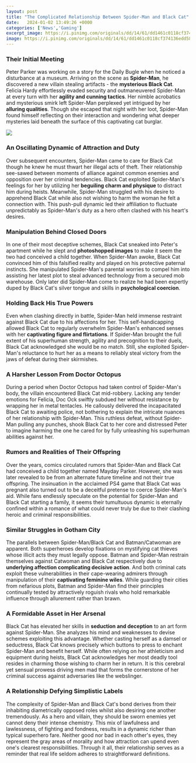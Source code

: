 ```yaml
---
layout: post
title: "The Complicated Relationship Between Spider-Man and Black Cat"
date:   2024-01-02 13:49:26 +0000
categories: ['News','Gaming']
excerpt_image: https://i.pinimg.com/originals/dd/14/61/dd1461c0118cf374136edd58c86426a0.jpg
image: https://i.pinimg.com/originals/dd/14/61/dd1461c0118cf374136edd58c86426a0.jpg
---
```


### Their Initial Meeting
Peter Parker was working on a story for the Daily Bugle when he noticed a disturbance at a museum. Arriving on the scene as **Spider-Man**, he discovered a new villain stealing artifacts - the **mysterious Black Cat**. Felicia Hardy effortlessly evaded security and outmaneuvered Spider-Man at every turn with her **agility and cunning tactics**. Her nimble acrobatics and mysterious smirk left Spider-Man perplexed yet intrigued by her **alluring qualities**. Though she escaped that night with her loot, Spider-Man found himself reflecting on their interaction and wondering what deeper mysteries laid beneath the surface of this captivating cat burglar. 

![](https://i.pinimg.com/originals/dd/14/61/dd1461c0118cf374136edd58c86426a0.jpg)
### An Oscillating Dynamic of Attraction and Duty
Over subsequent encounters, Spider-Man came to care for Black Cat though he knew he must thwart her illegal acts of theft. Their relationship see-sawed between moments of alliance against common enemies and opposition over her criminal tendencies. Black Cat exploited Spider-Man's feelings for her by utilizing her **beguiling charm and physique** to distract him during heists. Meanwhile, Spider-Man struggled with his desire to apprehend Black Cat while also not wishing to harm the woman he felt a connection with. This push-pull dynamic led their affiliation to fluctuate unpredictably as Spider-Man's duty as a hero often clashed with his heart's desires.
### Manipulation Behind Closed Doors
In one of their most deceptive schemes, Black Cat sneaked into Peter's apartment while he slept and **photoshopped images** to make it seem the two had conceived a child together. When Spider-Man awoke, Black Cat convinced him of this falsified reality and played on his protective paternal instincts. She manipulated Spider-Man's parental worries to compel him into assisting her latest plot to steal advanced technology from a secured mob warehouse. Only later did Spider-Man come to realize he had been expertly duped by Black Cat's silver tongue and skills in **psychological coercion**.
### Holding Back His True Powers
Even when clashing directly in battle, Spider-Man held immense restraint against Black Cat due to his affections for her. This self-handicapping allowed Black Cat to regularly overwhelm Spider-Man's enhanced senses with her **captivating figure and flirtations**. If Spider-Man brought the full extent of his superhuman strength, agility and precognition to their duels, Black Cat acknowledged she would be no match. Still, she exploited Spider-Man's reluctance to hurt her as a means to reliably steal victory from the jaws of defeat during their skirmishes. 
### A Harsher Lesson From Doctor Octopus 
During a period when Doctor Octopus had taken control of Spider-Man's body, the villain encountered Black Cat mid-robbery. Lacking any tender emotions for Felicia, Doc Ock swiftly subdued her without resistance by wrapping her in metal tentacles. He callously delivered the incapacitated Black Cat to awaiting police, not bothering to explain the intricate nuances of her relationship with Spider-Man. This ruthless defeat, without Spider-Man pulling any punches, shook Black Cat to her core and distressed Peter to imagine harming the one he cared for by fully unleashing his superhuman abilities against her.
### Rumors and Realities of Their Offspring 
Over the years, comics circulated rumors that Spider-Man and Black Cat had conceived a child together named Mayday Parker. However, she was later revealed to be from an alternate future timeline and not their true offspring. The insinuation in the acclaimed PS4 game that Black Cat was pregnant also turned out to be a deceitful pretense to coerce Spider-Man's aid. While fans endlessly speculate on the potential for Spider-Man and Black Cat starting a family, it seems their tumultuous dynamic is eternally confined within a romance of what could never truly be due to their clashing heroic and criminal responsibilities. 
### Similar Struggles in Gotham City
The parallels between Spider-Man/Black Cat and Batman/Catwoman are apparent. Both superheroes develop fixations on mystifying cat thieves whose illicit acts they must legally oppose. Batman and Spider-Man restrain themselves against Catwoman and Black Cat respectively due to **underlying affection complicating decisive action**. And both criminal cats exploit these vulnerabilities in their cape-wearing admirers through manipulation of their **captivating feminine wiles**. While guarding their cities from nefarious plots, Batman and Spider-Man find their principles continually tested by attractively roguish rivals who hold remarkable influence through allurement rather than brawn.
### A Formidable Asset in Her Arsenal 
Black Cat has elevated her skills in **seduction and deception** to an art form against Spider-Man. She analyzes his mind and weaknesses to devise schemes exploiting this advantage. Whether casting herself as a damsel or seductress, Black Cat knows precisely which buttons to press to enchant Spider-Man and benefit herself. While often relying on her athleticism and equipment during heists, Black Cat acknowledges her most deadly tool resides in charming those wishing to charm her in return. It is this cerebral yet sensual prowess driving men mad that forms the cornerstone of her criminal success against adversaries like the webslinger.  
### A Relationship Defying Simplistic Labels  
The complexity of Spider-Man and Black Cat's bond derives from their inhabiting diametrically opposed roles whilst also desiring one another tremendously. As a hero and villain, they should be sworn enemies yet cannot deny their intense chemistry. This mix of lawfulness and lawlessness, of fighting and fondness, results in a dynamic richer than typical superhero fare. Neither good nor bad in each other's eyes, they represent the gray areas of morality and how attraction can upend even one's clearest responsibilities. Through it all, their relationship serves as a reminder that real life seldom adheres to straightforward definitions.
# 